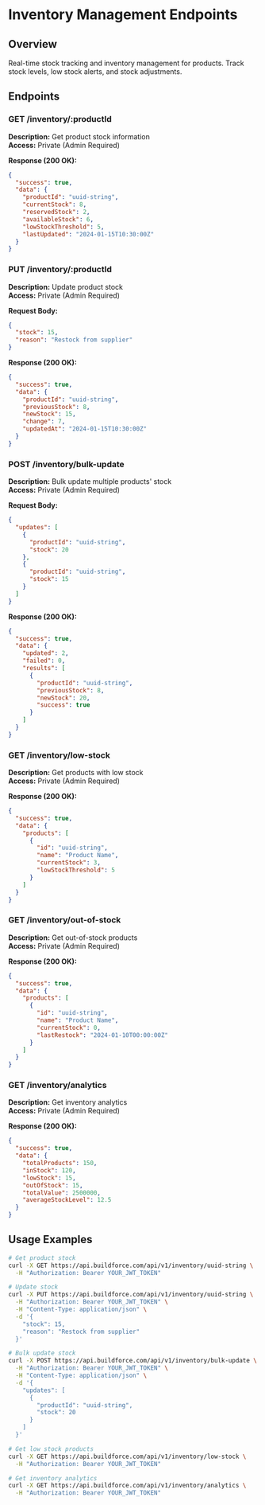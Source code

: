 # Inventory Management Endpoints

## Overview
Real-time stock tracking and inventory management for products. Track stock levels, low stock alerts, and stock adjustments.

## Endpoints

### GET /inventory/:productId
**Description:** Get product stock information  
**Access:** Private (Admin Required)

**Response (200 OK):**
```json
{
  "success": true,
  "data": {
    "productId": "uuid-string",
    "currentStock": 8,
    "reservedStock": 2,
    "availableStock": 6,
    "lowStockThreshold": 5,
    "lastUpdated": "2024-01-15T10:30:00Z"
  }
}
```

### PUT /inventory/:productId
**Description:** Update product stock  
**Access:** Private (Admin Required)

**Request Body:**
```json
{
  "stock": 15,
  "reason": "Restock from supplier"
}
```

**Response (200 OK):**
```json
{
  "success": true,
  "data": {
    "productId": "uuid-string",
    "previousStock": 8,
    "newStock": 15,
    "change": 7,
    "updatedAt": "2024-01-15T10:30:00Z"
  }
}
```

### POST /inventory/bulk-update
**Description:** Bulk update multiple products' stock  
**Access:** Private (Admin Required)

**Request Body:**
```json
{
  "updates": [
    {
      "productId": "uuid-string",
      "stock": 20
    },
    {
      "productId": "uuid-string",
      "stock": 15
    }
  ]
}
```

**Response (200 OK):**
```json
{
  "success": true,
  "data": {
    "updated": 2,
    "failed": 0,
    "results": [
      {
        "productId": "uuid-string",
        "previousStock": 8,
        "newStock": 20,
        "success": true
      }
    ]
  }
}
```

### GET /inventory/low-stock
**Description:** Get products with low stock  
**Access:** Private (Admin Required)

**Response (200 OK):**
```json
{
  "success": true,
  "data": {
    "products": [
      {
        "id": "uuid-string",
        "name": "Product Name",
        "currentStock": 3,
        "lowStockThreshold": 5
      }
    ]
  }
}
```

### GET /inventory/out-of-stock
**Description:** Get out-of-stock products  
**Access:** Private (Admin Required)

**Response (200 OK):**
```json
{
  "success": true,
  "data": {
    "products": [
      {
        "id": "uuid-string",
        "name": "Product Name",
        "currentStock": 0,
        "lastRestock": "2024-01-10T00:00:00Z"
      }
    ]
  }
}
```

### GET /inventory/analytics
**Description:** Get inventory analytics  
**Access:** Private (Admin Required)

**Response (200 OK):**
```json
{
  "success": true,
  "data": {
    "totalProducts": 150,
    "inStock": 120,
    "lowStock": 15,
    "outOfStock": 15,
    "totalValue": 2500000,
    "averageStockLevel": 12.5
  }
}
```

## Usage Examples

```bash
# Get product stock
curl -X GET https://api.buildforce.com/api/v1/inventory/uuid-string \
  -H "Authorization: Bearer YOUR_JWT_TOKEN"

# Update stock
curl -X PUT https://api.buildforce.com/api/v1/inventory/uuid-string \
  -H "Authorization: Bearer YOUR_JWT_TOKEN" \
  -H "Content-Type: application/json" \
  -d '{
    "stock": 15,
    "reason": "Restock from supplier"
  }'

# Bulk update stock
curl -X POST https://api.buildforce.com/api/v1/inventory/bulk-update \
  -H "Authorization: Bearer YOUR_JWT_TOKEN" \
  -H "Content-Type: application/json" \
  -d '{
    "updates": [
      {
        "productId": "uuid-string",
        "stock": 20
      }
    ]
  }'

# Get low stock products
curl -X GET https://api.buildforce.com/api/v1/inventory/low-stock \
  -H "Authorization: Bearer YOUR_JWT_TOKEN"

# Get inventory analytics
curl -X GET https://api.buildforce.com/api/v1/inventory/analytics \
  -H "Authorization: Bearer YOUR_JWT_TOKEN"
``` 